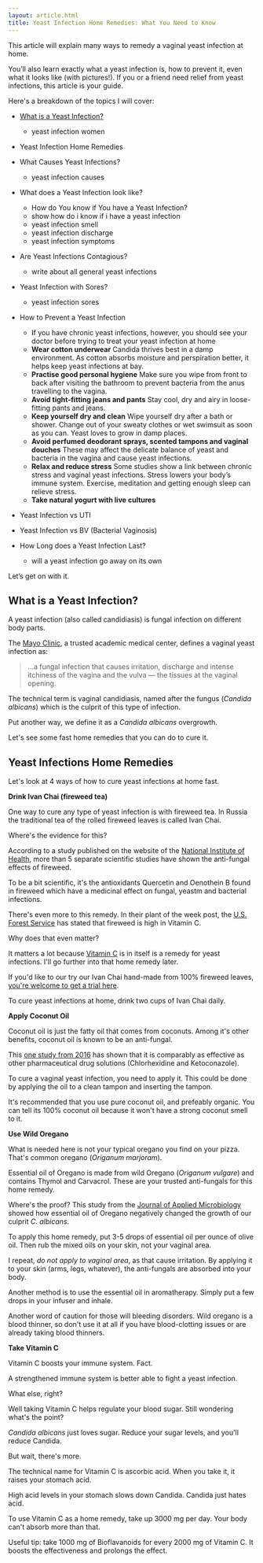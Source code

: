 ```yaml
---
layout: article.html
title: Yeast Infection Home Remedies: What You Need to Know
---
```

This article will explain many ways to remedy a vaginal yeast infection at home. 

You’ll also learn exactly what a yeast infection is, how to prevent it, even what it looks like (with pictures!). If you or a friend need relief from yeast infections, this article is your guide.

Here's a breakdown of the topics I will cover:

- [What is a Yeast Infection?](https://articles.ivansherbs.com/en/yeast-infection-home-remedies#what-is-a-vaginal-yeast-infection)
  - yeast infection women

- Yeast Infection Home Remedies

- What Causes Yeast Infections?
  - yeast infection causes

- What does a Yeast Infection look like?
  - How do You know if You have a Yeast Infection?
  - show how do i know if i have a yeast infection
  - yeast infection smell
  - yeast infection discharge
  - yeast infection symptoms

- Are Yeast Infections Contagious?
  - write about all general yeast infections

- Yeast Infection with Sores?
  - yeast infection sores

- How to Prevent a Yeast Infection
  - If you have chronic yeast infections, however, you should see your doctor before trying to treat your yeast infection at home
  - **Wear cotton underwear**
    Candida thrives best in a damp environment. As cotton absorbs moisture and perspiration better, it helps keep yeast infections at bay.
  - **Practise good personal hygiene**
    Make sure you wipe from front to back after visiting the bathroom to prevent bacteria from the anus travelling to the vagina.
  - **Avoid tight-fitting jeans and pants**
    Stay cool, dry and airy in loose-fitting pants and jeans.
  - **Keep yourself dry and clean**
    Wipe yourself dry after a bath or shower. Change out of your sweaty clothes or wet swimsuit as soon as you can. Yeast loves to grow in damp places.
  - **Avoid perfumed deodorant sprays, scented tampons and vaginal douches**
    These may affect the delicate balance of yeast and bacteria in the vagina and cause yeast infections.
  - **Relax and reduce stress**
    Some studies show a link between chronic stress and vaginal yeast infections. Stress lowers your body’s immune system. Exercise, meditation and getting enough sleep can relieve stress.
  - **Take natural yogurt with live cultures**

- Yeast Infection vs UTI

- Yeast Infection vs BV (Bacterial Vaginosis)

- How Long does a Yeast Infection Last?
  - will a yeast infection go away on its own

Let’s get on with it.

## What is a Yeast Infection?

A yeast infection (also called candidiasis) is fungal infection on different body parts.

The [Mayo Clinic](https://www.mayoclinic.org/diseases-conditions/yeast-infection/symptoms-causes/syc-20378999), a trusted academic medical center, defines a vaginal yeast infection as:

> ...a fungal infection that causes irritation, discharge and intense itchiness of the vagina and the vulva — the tissues at the vaginal opening.

The technical term is vaginal candidiasis, named after the fungus (*Candida albicans*) which is the culprit of this type of infection.

Put another way, we define it as a *Candida albicans* overgrowth.

Let's see some fast home remedies that you can do to cure it.


## Yeast Infections Home Remedies

Let's look at 4 ways of how to cure yeast infections at home fast. 


**Drink Ivan Chai (fireweed tea)**

One way to cure any type of yeast infection is with fireweed tea. In Russia the traditional tea of the rolled fireweed leaves is called Ivan Chai.

Where's the evidence for this? 

According to a study published on the website of the [National Institute of Health](https://www.ncbi.nlm.nih.gov/pmc/articles/PMC5045895/), more than 5 separate scientific studies have shown the anti-fungal effects of fireweed.

To be a bit scientific, it's the antioxidants Quercetin and Oenothein B found in fireweed which have a medicinal effect on fungal, yeastm and bacterial infections.

There's even more to this remedy. In their plant of the week post, the [U.S. Forest Service](https://www.fs.fed.us/wildflowers/plant-of-the-week/chamerion_angustifolium.shtml#:~:text=High%20in%20vitamins%20A%20and,addition%20to%20the%20home%20garden.) has stated that fireweed is high in Vitamin C. 

Why does that even matter?

It matters a lot because [Vitamin C](anchorlink) is in itself is a remedy for yeast infections. I'll go further into that home remedy later.

If you'd like to our try our Ivan Chai hand-made from 100% fireweed leaves, [you're welcome to get a trial here](https://www.trial.ivansherbs.com/yeast-infections).

To cure yeast infections at home, drink two cups of Ivan Chai daily.


**Apply Coconut Oil**

Coconut oil is just the fatty oil that comes from coconuts. Among it's other benefits, coconut oil is known to be an anti-fungal.

This [one study from 2016](https://www.hindawi.com/journals/scientifica/2016/7061587/) has shown that it is comparably as effective as other pharmaceutical drug solutions (Chlorhexidine and Ketoconazole).

To cure a vaginal yeast infection, you need to apply it. This could be done by applying the oil to a clean tampon and inserting the tampon.

It's recommended that you use pure coconut oil, and prefeably organic. You can tell its 100% coconut oil because it won't have a strong coconut smell to it.


**Use Wild Oregano**

What is needed here is not your typical oregano you find on your pizza. That's common oregano (*Origanum marjoram*).

Essential oil of Oregano is made from wild Oregano (*Origanum vulgare*) and contains Thymol and Carvacrol. These are your trusted anti-fungals for this home remedy.

Where's the proof? This study from the [Journal of Applied Microbiology](https://sfamjournals.onlinelibrary.wiley.com/doi/full/10.1111/jam.13413) showed how essential oil of Oregano negatively changed the growth of our culprit *C. albicans*.

To apply this home remedy, put 3-5 drops of essential oil per ounce of olive oil. Then rub the mixed oils on your skin, not your vaginal area.

I repeat, *do not apply to vaginal area*, as that cause irritation. By applying it to your skin (arms, legs, whatever), the anti-fungals are absorbed into your body.

Another method is to use the essential oil in aromatherapy. Simply put a few drops in your infuser and inhale.

Another word of caution for those will bleeding disorders. Wild oregano is a blood thinner, so don't use it at all if you have blood-clotting issues or are already taking blood thinners.


**Take Vitamin C**

Vitamin C boosts your immune system. Fact.

A strengthened immune system is better able to fight a yeast infection.

What else, right?

Well taking Vitamin C helps regulate your blood sugar. Still wondering what's the point?

*Candida albicans* just loves sugar. Reduce your sugar levels, and you'll reduce Candida.

But wait, there's more. 

The technical name for Vitamin C is ascorbic acid. When you take it, it raises your stomach acid.

High acid levels in your stomach slows down Candida. Candida just hates acid.

To use Vitamin C as a home remedy, take up 3000 mg per day. Your body can't absorb more than that.

Useful tip: take 1000 mg of Bioflavanoids for every 2000 mg of Vitamin C. It boosts the effectiveness and prolongs the effect.
